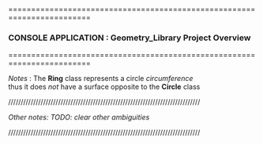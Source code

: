 

========================================================================
  ###  CONSOLE APPLICATION : Geometry_Library Project Overview
========================================================================

*Notes* : The **Ring** class represents a circle *circumference*  
thus it does *not* have a surface opposite to the **Circle** class

/////////////////////////////////////////////////////////////////////////////


*Other notes: *TODO: clear other ambiguities**




/////////////////////////////////////////////////////////////////////////////

